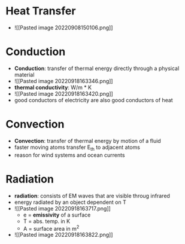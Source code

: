 # Heat Transfer
- ![[Pasted image 20220908150106.png]]


# Conduction
- **Conduction**: transfer of thermal energy directly through a physical material
- ![[Pasted image 20220918163346.png]]
- **thermal conductivity**: W/m * K 
- ![[Pasted image 20220918163420.png]]
- good conductors of electricity are also good conductors of heat

# Convection
- **Convection**: transfer of thermal energy by motion of a fluid
- faster moving atoms transfer E<sub>th</sub> to adjacent atoms
- reason for wind systems and ocean currents

# Radiation
- **radiation**: consists of EM waves that are visible throug infrared
- energy radiated by an object dependent on T
- ![[Pasted image 20220918163717.png]]
	- e = **emissivity** of a surface
	- T = abs. temp. in K
	- A = surface area in m<sup>2</sup>
- ![[Pasted image 20220918163822.png]]

